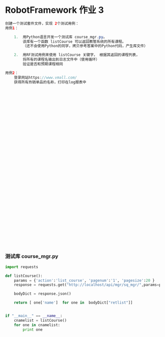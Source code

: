 # RobotFramework 作业 3


```java
创建一个测试套件文件，实现 2个测试用例：
用例1：

    1.  用Python语言开发一个测试库 course_mgr.py。
        该库有一个函数 listCourse 可以返回教管系统的所有课程。
        （还不会使用Python的同学，拷贝参考答案中的Python代码，产生库文件）

    2.  用RF测试用例来使用 listCourse 关键字， 根据其返回的课程列表，
        将所有的课程名输出到日志文件中（使用循环）
        验证是否和预期课程相同

用例2：
    登录网站https://www.vmall.com/
    获得所有热销单品的名称，打印在log报表中

```


<br><br><br><br><br><br><br><br><br><br><br><br><br><br><br><br><br><br><br><br><br><br><br><br><br><br><br><br><br><br>
### 测试库 course_mgr.py
```python
import requests

def listCourse():
    params = {'action':'list_course', 'pagenum':'1', 'pagesize':20 }
    response = requests.get("http://localhost/api/mgr/sq_mgr/",params=params)

    bodyDict = response.json()

    return [ one['name']  for one in  bodyDict["retlist"]]


if "__main__" == __name__:
    cnamelist = listCourse()
    for one in cnamelist:
        print one
```








